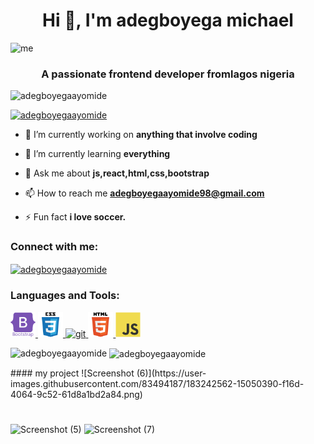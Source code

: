 

<h1 align="center">Hi 👋, I'm adegboyega michael</h1>

![me](https://user-images.githubusercontent.com/83494187/182973305-7af295a7-9e51-4e18-9062-8cd83e9b5f96.jpg)

<h3 align="center">A passionate frontend developer fromlagos nigeria</h3>

<p align="left"> <img src="https://komarev.com/ghpvc/?username=adegboyegaayomide&label=Profile%20views&color=0e75b6&style=flat" alt="adegboyegaayomide" /> </p>

<p align="left"> <a href="https://github.com/ryo-ma/github-profile-trophy"><img src="https://github-profile-trophy.vercel.app/?username=adegboyegaayomide" alt="adegboyegaayomide" /></a> </p>

- 🔭 I’m currently working on **anything that involve coding**

- 🌱 I’m currently learning **everything**

- 💬 Ask me about **js,react,html,css,bootstrap**

- 📫 How to reach me **adegboyegaayomide98@gmail.com**

- ⚡ Fun fact **i love soccer.**

<h3 align="left">Connect with me:</h3>
<p align="left">
<a href="https://dev.to/adegboyegaayomide" target="blank"><img align="center" src="https://raw.githubusercontent.com/rahuldkjain/github-profile-readme-generator/master/src/images/icons/Social/devto.svg" alt="adegboyegaayomide" height="30" width="40" /></a>
</p>

<h3 align="left">Languages and Tools:</h3>
<p align="left"> <a href="https://getbootstrap.com" target="_blank" rel="noreferrer"> <img src="https://raw.githubusercontent.com/devicons/devicon/master/icons/bootstrap/bootstrap-plain-wordmark.svg" alt="bootstrap" width="40" height="40"/> </a> <a href="https://www.w3schools.com/css/" target="_blank" rel="noreferrer"> <img src="https://raw.githubusercontent.com/devicons/devicon/master/icons/css3/css3-original-wordmark.svg" alt="css3" width="40" height="40"/> </a> <a href="https://git-scm.com/" target="_blank" rel="noreferrer"> <img src="https://www.vectorlogo.zone/logos/git-scm/git-scm-icon.svg" alt="git" width="40" height="40"/> </a> <a href="https://www.w3.org/html/" target="_blank" rel="noreferrer"> <img src="https://raw.githubusercontent.com/devicons/devicon/master/icons/html5/html5-original-wordmark.svg" alt="html5" width="40" height="40"/> </a> <a href="https://developer.mozilla.org/en-US/docs/Web/JavaScript" target="_blank" rel="noreferrer"> <img src="https://raw.githubusercontent.com/devicons/devicon/master/icons/javascript/javascript-original.svg" alt="javascript" width="40" height="40"/> </a> </p>

<p><img align="left" src="https://github-readme-stats.vercel.app/api/top-langs?username=adegboyegaayomide&show_icons=true&locale=en&layout=compact" alt="adegboyegaayomide" /></p>

<p>&nbsp;<img align="center" src="https://github-readme-stats.vercel.app/api?username=adegboyegaayomide&show_icons=true&locale=en" alt="adegboyegaayomide" /></p>
 #### my project
   ![Screenshot (6)](https://user-images.githubusercontent.com/83494187/183242562-15050390-f16d-4064-9c52-61d8a1bd2a84.png)


#
![Screenshot (5)](https://user-images.githubusercontent.com/83494187/183242582-0bc1f3fe-49c3-48ec-90e7-92b9ae8d17ea.png)
![Screenshot (7)](https://user-images.githubusercontent.com/83494187/183242598-dea2c014-4614-4e1a-a0a2-53791a425a22.png)
